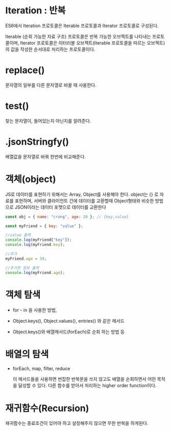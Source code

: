 # Iteration : 반복

ES6에서 Iteration 프로토콜은 Iterable 프로토콜과 Iterator 프로토콜로 구성된다.

Iterable (순회 가능한 자료 구조) 프로토콜은 반복 가능한 오브젝트를 나타내는 프로토콜이며, Iterator 프로토콜은 이터러블 오브젝트(Iterable 프로토콜을 따르는 오브젝트)의 값을 작성한 순서대로 처리하는 프로토콜이다.

# replace()

문자열의 일부를 다른 문자열로 바꿀 때 사용한다.

# test()

찾는 문자열이, 들어있는지 아닌지를 알려준다.

# .jsonStringfy()

배열값을 문자열로 바꿔 한번에 비교해준다.

# 객체(object)

JS로 데이터를 표현하기 위해서는 Array, Object를 사용해야 한다. object는 {} 로 자료를 표현하며, 서버와 클라이언트 간에 데이터를 교환할때 Object형태와 비슷한 방법으로 JSON이라는 데이터 포맷으로 데이터를 교환한다

```js
const obj = { name: "crong", age: 20 }; // {key,value}

const myFriend = { key: "value" };

//value 출력
console.log(myFriend["key"]);
console.log(myFriend.key);

//추가
myFriend.age = 34;

//추가한 정보 출력
console.log(myFriend.age);
```

# 객체 탐색

- for - in 을 사용한 방법,

- Object.keys(), Object.values(), entries() 와 같은 메서드

- Object.keys()와 배열메서드(forEach)로 순회 하는 방법 등

# 배열의 탐색

- forEach, map, filter, reduce

  이 메서드들을 사용하면 번잡한 반복문을 쓰지 않고도 배열을 순회하면서 어떤 목적을 달성할 수 있다. 다른 함수를 받아서 처리하는 higher order function이다.

# 재귀함수(Recursion)

재귀함수는 종료조건이 있어야 하고 설정해주지 않으면 무한 반복을 하게된다.
